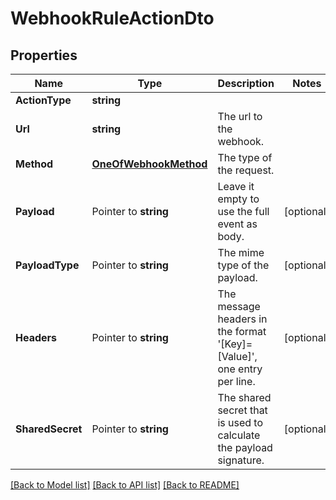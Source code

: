 # WebhookRuleActionDto

## Properties

Name | Type | Description | Notes
------------ | ------------- | ------------- | -------------
**ActionType** | **string** |  | 
**Url** | **string** | The url to the webhook. | 
**Method** | [**OneOfWebhookMethod**](oneOf&lt;WebhookMethod&gt;.md) | The type of the request. | 
**Payload** | Pointer to **string** | Leave it empty to use the full event as body. | [optional] 
**PayloadType** | Pointer to **string** | The mime type of the payload. | [optional] 
**Headers** | Pointer to **string** | The message headers in the format &#39;[Key]&#x3D;[Value]&#39;, one entry per line. | [optional] 
**SharedSecret** | Pointer to **string** | The shared secret that is used to calculate the payload signature. | [optional] 

[[Back to Model list]](../README.md#documentation-for-models) [[Back to API list]](../README.md#documentation-for-api-endpoints) [[Back to README]](../README.md)


